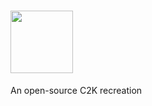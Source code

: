 # <img src="https://user-images.githubusercontent.com/126778577/230227567-2bf90e42-f0fd-4b55-8d13-6089548e6f0a.png" width="100">
An open-source C2K recreation
